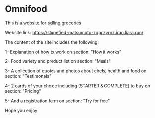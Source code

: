 # Omnifood

This is a website for selling groceries

Website link: https://stupefied-matsumoto-zqpozvrnz.iran.liara.run/

The content of the site includes the following:


1- Explanation of how to work on section: "How it works"

2- Food variety and product list on section: "Meals"

3- A collection of quotes and photos about chefs, health and food on section: "Testimonals"

4- 2 cards of your choice including (STARTER & COMPLETE) to buy on section: "Pricing"

5- And a registration form on section: "Try for free"


Hope you enjoy
